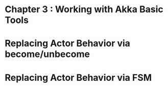 # Chapter 3 : Working with Akka Basic Tools
# Replacing Actor Behavior via become/unbecome
# Replacing Actor Behavior via FSM
